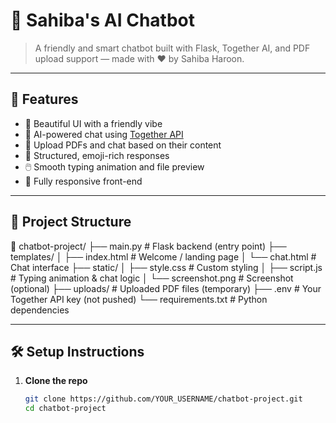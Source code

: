 # 🤖 Sahiba's AI Chatbot

> A friendly and smart chatbot built with Flask, Together AI, and PDF upload support — made with ♥️ by Sahiba Haroon.


---

## 🚀 Features

- 🌈 Beautiful UI with a friendly vibe
- 🧠 AI-powered chat using [Together API](https://www.together.ai/)
- 📄 Upload PDFs and chat based on their content
- 💬 Structured, emoji-rich responses
- 🖱️ Smooth typing animation and file preview
- 📱 Fully responsive front-end

---

## 📂 Project Structure
📁 chatbot-project/
├── main.py                 # Flask backend (entry point)
├── templates/
│   ├── index.html          # Welcome / landing page
│   └── chat.html           # Chat interface
├── static/
│   ├── style.css           # Custom styling
│   ├── script.js           # Typing animation & chat logic
│   └── screenshot.png      # Screenshot (optional)
├── uploads/                # Uploaded PDF files (temporary)
├── .env                    # Your Together API key (not pushed)
└── requirements.txt        # Python dependencies

---

## 🛠️ Setup Instructions

1. **Clone the repo**
   ```bash
   git clone https://github.com/YOUR_USERNAME/chatbot-project.git
   cd chatbot-project
